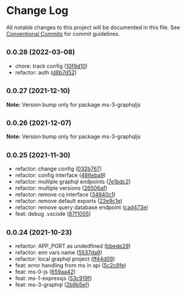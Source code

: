 # Change Log

All notable changes to this project will be documented in this file.
See [Conventional Commits](https://conventionalcommits.org) for commit guidelines.

## <small>0.0.28 (2022-03-08)</small>

* chore: track config ([10f9d10](https://github.com/gmahechas/erp/commit/10f9d10))
* refactor: auth ([d8b7d52](https://github.com/gmahechas/erp/commit/d8b7d52))





## <small>0.0.27 (2021-12-10)</small>

**Note:** Version bump only for package ms-3-graphqljs





## <small>0.0.26 (2021-12-07)</small>

**Note:** Version bump only for package ms-3-graphqljs





## <small>0.0.25 (2021-11-30)</small>

* refactor: change config ([032b767](https://github.com/gmahechas/erp/commit/032b767))
* refactor: config interface ([486eba9](https://github.com/gmahechas/erp/commit/486eba9))
* refactor: multiple graphql endpoints ([7e1bdc2](https://github.com/gmahechas/erp/commit/7e1bdc2))
* refactor: multiple versions ([26506af](https://github.com/gmahechas/erp/commit/26506af))
* refactor: remove cq interface ([34840c1](https://github.com/gmahechas/erp/commit/34840c1))
* refactor: remove default exports ([22e9c1e](https://github.com/gmahechas/erp/commit/22e9c1e))
* refactor: remove query database endpoint ([cad473e](https://github.com/gmahechas/erp/commit/cad473e))
* feat: debug .vscode ([87f1055](https://github.com/gmahechas/erp/commit/87f1055))





## <small>0.0.24 (2021-10-23)</small>

* refactor: APP_PORT as undedfined ([bbede29](https://github.com/gmahechas/erp/commit/bbede29))
* refactor: enn vars name ([5537da9](https://github.com/gmahechas/erp/commit/5537da9))
* refactor: local graphql project ([ff44d09](https://github.com/gmahechas/erp/commit/ff44d09))
* feat: error handling from ms in api ([5c2c8fe](https://github.com/gmahechas/erp/commit/5c2c8fe))
* feat: ms-0-js ([659aa42](https://github.com/gmahechas/erp/commit/659aa42))
* feat: ms-1-expressjs ([53c919f](https://github.com/gmahechas/erp/commit/53c919f))
* feat: ms-3-graphql ([2b9b5ef](https://github.com/gmahechas/erp/commit/2b9b5ef))
